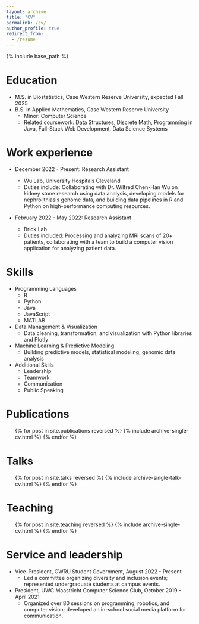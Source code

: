 ```yaml
---
layout: archive
title: "CV"
permalink: /cv/
author_profile: true
redirect_from:
  - /resume
---
```


{% include base_path %}

Education
======
* M.S. in Biostatistics, Case Western Reserve University, expected Fall 2025
* B.S. in Applied Mathematics, Case Western Reserve University
  * Minor: Computer Science
  * Related coursework: Data Structures, Discrete Math, Programming in Java, Full-Stack Web Development, Data Science Systems

Work experience
======
* December 2022 - Present: Research Assistant
  * Wu Lab, University Hospitals Cleveland
  * Duties include: Collaborating with Dr. Wilfred Chen-Han Wu on kidney stone research using data analysis, developing models for nephrolithiasis genome data, and building data pipelines in R and Python on high-performance computing resources.

* February 2022 - May 2022: Research Assistant
  * Brick Lab
  * Duties included: Processing and analyzing MRI scans of 20+ patients, collaborating with a team to build a computer vision application for analyzing patient data.

Skills
======
* Programming Languages
  * R
  * Python
  * Java
  * JavaScript
  * MATLAB
* Data Management & Visualization
  * Data cleaning, transformation, and visualization with Python libraries and Plotly
* Machine Learning & Predictive Modeling
  * Building predictive models, statistical modeling, genomic data analysis
* Additional Skills
  * Leadership
  * Teamwork
  * Communication
  * Public Speaking

Publications
======
  <ul>{% for post in site.publications reversed %}
    {% include archive-single-cv.html %}
  {% endfor %}</ul>
  
Talks
======
  <ul>{% for post in site.talks reversed %}
    {% include archive-single-talk-cv.html  %}
  {% endfor %}</ul>
  
Teaching
======
  <ul>{% for post in site.teaching reversed %}
    {% include archive-single-cv.html %}
  {% endfor %}</ul>
  
Service and leadership
======
* Vice-President, CWRU Student Government, August 2022 - Present
  * Led a committee organizing diversity and inclusion events; represented undergraduate students at campus events.
* President, UWC Maastricht Computer Science Club, October 2019 - April 2021
  * Organized over 80 sessions on programming, robotics, and computer vision; developed an in-school social media platform for communication.
